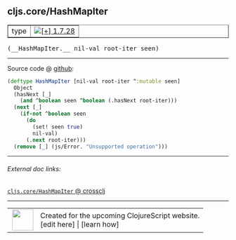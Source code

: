 ## cljs.core/HashMapIter



 <table border="1">
<tr>
<td>type</td>
<td><a href="https://github.com/cljsinfo/cljs-api-docs/tree/1.7.28"><img valign="middle" alt="[+] 1.7.28" title="Added in 1.7.28" src="https://img.shields.io/badge/+-1.7.28-lightgrey.svg"></a> </td>
</tr>
</table>


 <samp>
(__HashMapIter.__ nil-val root-iter seen)<br>
</samp>

---







Source code @ [github](https://github.com/clojure/clojurescript/blob/r1.7.58/src/main/cljs/cljs/core.cljs#L6765-L6775):

```clj
(deftype HashMapIter [nil-val root-iter ^:mutable seen]
  Object
  (hasNext [_]
    (and ^boolean seen ^boolean (.hasNext root-iter)))
  (next [_]
    (if-not ^boolean seen
      (do
        (set! seen true)
        nil-val)
      (.next root-iter)))
  (remove [_] (js/Error. "Unsupported operation")))
```

<!--
Repo - tag - source tree - lines:

 <pre>
clojurescript @ r1.7.58
└── src
    └── main
        └── cljs
            └── cljs
                └── <ins>[core.cljs:6765-6775](https://github.com/clojure/clojurescript/blob/r1.7.58/src/main/cljs/cljs/core.cljs#L6765-L6775)</ins>
</pre>

-->

---



###### External doc links:

[`cljs.core/HashMapIter` @ crossclj](http://crossclj.info/fun/cljs.core.cljs/HashMapIter.html)<br>

---

 <table>
<tr><td>
<img valign="middle" align="right" width="48px" src="http://i.imgur.com/Hi20huC.png">
</td><td>
Created for the upcoming ClojureScript website.<br>
[edit here] | [learn how]
</td></tr></table>

[edit here]:https://github.com/cljsinfo/cljs-api-docs/blob/master/cljsdoc/cljs.core/HashMapIter.cljsdoc
[learn how]:https://github.com/cljsinfo/cljs-api-docs/wiki/cljsdoc-files

<!--

This information was too distracting to show to readers, but I'll leave it
commented here since it is helpful to:

- pretty-print the data used to generate this document
- and show how to retrieve that data



The API data for this symbol:

```clj
{:ns "cljs.core",
 :name "HashMapIter",
 :type "type",
 :signature ["[nil-val root-iter seen]"],
 :source {:code "(deftype HashMapIter [nil-val root-iter ^:mutable seen]\n  Object\n  (hasNext [_]\n    (and ^boolean seen ^boolean (.hasNext root-iter)))\n  (next [_]\n    (if-not ^boolean seen\n      (do\n        (set! seen true)\n        nil-val)\n      (.next root-iter)))\n  (remove [_] (js/Error. \"Unsupported operation\")))",
          :title "Source code",
          :repo "clojurescript",
          :tag "r1.7.58",
          :filename "src/main/cljs/cljs/core.cljs",
          :lines [6765 6775]},
 :full-name "cljs.core/HashMapIter",
 :full-name-encode "cljs.core/HashMapIter",
 :history [["+" "1.7.28"]]}

```

Retrieve the API data for this symbol:

```clj
;; from Clojure REPL
(require '[clojure.edn :as edn])
(-> (slurp "https://raw.githubusercontent.com/cljsinfo/cljs-api-docs/catalog/cljs-api.edn")
    (edn/read-string)
    (get-in [:symbols "cljs.core/HashMapIter"]))
```

-->
